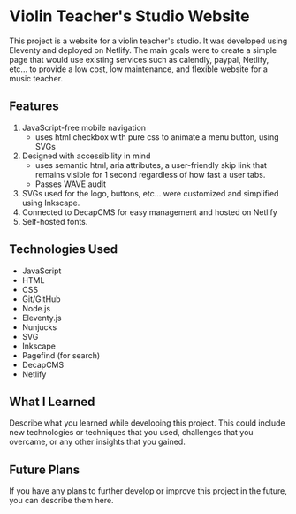 # Violin Teacher's Studio Website

This project is a website for a violin teacher's studio. It was developed using Eleventy and deployed on Netlify. The main goals were to create a simple page that would use existing services such as calendly, paypal, Netlify, etc... to provide a low cost, low maintenance, and flexible website for a music teacher. 

## Features
1. JavaScript-free mobile navigation
    - uses html checkbox with pure css to animate a menu button, using SVGs
2. Designed with accessibility in mind
    - uses semantic html, aria attributes, a user-friendly skip link that remains visible for 1 second regardless of how fast a user tabs.
    - Passes WAVE audit
3. SVGs used for the logo, buttons, etc... were customized and simplified using Inkscape.
4. Connected to DecapCMS for easy management and hosted on Netlify
5. Self-hosted fonts.

## Technologies Used
- JavaScript
- HTML
- CSS
- Git/GitHub
- Node.js
- Eleventy.js
- Nunjucks
- SVG
- Inkscape
- Pagefind (for search)
- DecapCMS
- Netlify

## What I Learned

Describe what you learned while developing this project. This could include new technologies or techniques that you used, challenges that you overcame, or any other insights that you gained.

## Future Plans

If you have any plans to further develop or improve this project in the future, you can describe them here.